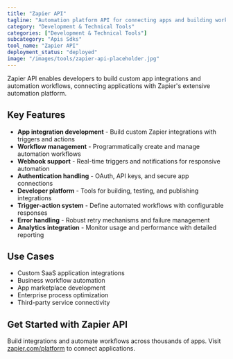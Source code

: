```yaml
---
title: "Zapier API"
tagline: "Automation platform API for connecting apps and building workflow integrations"
category: "Development & Technical Tools"
categories: ["Development & Technical Tools"]
subcategory: "Apis Sdks"
tool_name: "Zapier API"
deployment_status: "deployed"
image: "/images/tools/zapier-api-placeholder.jpg"
---
```

Zapier API enables developers to build custom app integrations and automation workflows, connecting applications with Zapier's extensive automation platform.

## Key Features

- **App integration development** - Build custom Zapier integrations with triggers and actions
- **Workflow management** - Programmatically create and manage automation workflows
- **Webhook support** - Real-time triggers and notifications for responsive automation
- **Authentication handling** - OAuth, API keys, and secure app connections
- **Developer platform** - Tools for building, testing, and publishing integrations
- **Trigger-action system** - Define automated workflows with configurable responses
- **Error handling** - Robust retry mechanisms and failure management
- **Analytics integration** - Monitor usage and performance with detailed reporting

## Use Cases

- Custom SaaS application integrations
- Business workflow automation
- App marketplace development
- Enterprise process optimization
- Third-party service connectivity

## Get Started with Zapier API

Build integrations and automate workflows across thousands of apps. Visit [zapier.com/platform](https://zapier.com/platform) to connect applications.